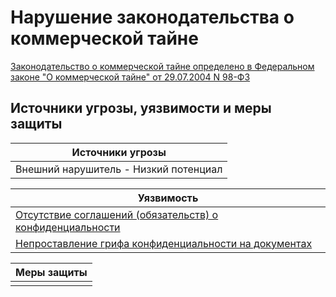 # Нарушение законодательства о коммерческой тайне
[Законодательство о коммерческой тайне определено в Федеральном законе "О коммерческой тайне" от 29.07.2004 N 98-ФЗ](https://www.consultant.ru/document/cons_doc_LAW_48699/)

## Источники угрозы, уязвимости и меры защиты
|Источники угрозы|
|-|
|Внешний нарушитель - Низкий потенциал|

|Уязвимость|
|--------|
|[Отсутствие соглашений (обязательств) о конфиденциальности](/vkr/vulnerabilities/page8)|
|[Непроставление грифа конфиденциальности на документах](/vkr/vulnerabilities/page10)|

|Меры защиты|
|--------|
||



